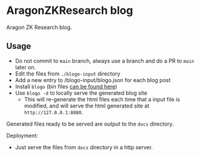# AragonZKResearch blog
Aragon ZK Research blog.

## Usage
- Do not commit to `main` branch, always use a branch and do a PR to `main` later on.
- Edit the files from `./blogo-input` directory
- Add a new entry to /blogo-input/blogo.json for each blog post
- Install `blogo` (bin files [can be found here](https://github.com/arnaucube/blogo/blob/master/bin))
- Use `blogo -d` to locally serve the generated blog site
   - This will re-generate the html files each time that a input file is modified, and will serve the html generated site at `http://127.0.0.1:8080`.

Generated files ready to be served are output to the `docs` directory.

Deployment:
- Just serve the files from `docs` directory in a http server.
